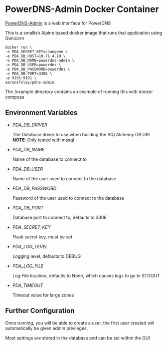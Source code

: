 [PowerDNS-Admin]: https://github.com/ngoduykhanh/PowerDNS-Admin

# PowerDNS-Admin Docker Container

[PowerDNS-Admin][] is a web interface for PowerDNS

This is a smallish Alpine based docker image that runs that application using Gunicorn

```
docker run \
-e PDA_SECRET_KEY=changeme \
-e PDA_DB_HOST=10.71.4.10 \
-e PDA_DB_NAME=powerdns-admin \
-e PDA_DB_USER=powerdns \
-e PDA_DB_PASSWORD=powerdns \
-e PDA_DB_PORT=3306 \
-p 9191:9191 \
aaronsfoley/pdns-admin
```

The /example directory contains an example of running this with docker compose

## Environment Variables

* *PDA_DB_DRIVER*

  The Database driver to use when building the SQLAlchemy DB URI
  **NOTE**: Only tested with mssql
* *PDA_DB_NAME*

  Name of the database to connect to
* *PDA_DB_USER*

  Name of the user used to connect to the database
* *PDA_DB_PASSWORD*

  Password of the user used to connect to the database
* *PDA_DB_PORT*

  Database port to connect to, defaults to 3306
* *PDA_SECRET_KEY*

  Flask secret key, must be set
* *PDA_LOG_LEVEL*

  Logging level, defaults to DEBUG
* *PDA_LOG_FILE*

  Log File location, defaults to None, which causes logs to go to STDOUT
* *PDA_TIMEOUT*

  Timeout value for large zones

## Further Configuration

Once running, you will be able to create a user, the first user created will automatically be given admin privileges.


Most settings are stored in the database and can be set within the GUI